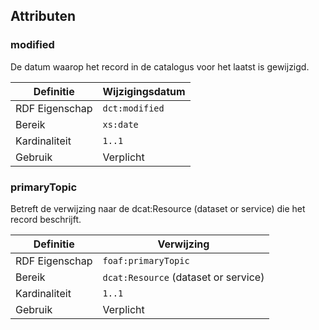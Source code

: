 ## Attributen

### modified

De datum waarop het record in de catalogus voor het laatst is gewijzigd.

| Definitie      | Wijzigingsdatum |
| -------------- | --------------- |
| RDF Eigenschap | `dct:modified`  |
| Bereik         | `xs:date`       |
| Kardinaliteit  | `1..1`          |
| Gebruik        | Verplicht       |

### primaryTopic

Betreft de verwijzing naar de dcat:Resource (dataset or service) die het record beschrijft.

| Definitie      | Verwijzing                           |
| -------------- | ------------------------------------ |
| RDF Eigenschap | `foaf:primaryTopic`                  |
| Bereik         | `dcat:Resource` (dataset or service) |
| Kardinaliteit  | `1..1`                               |
| Gebruik        | Verplicht                            |

